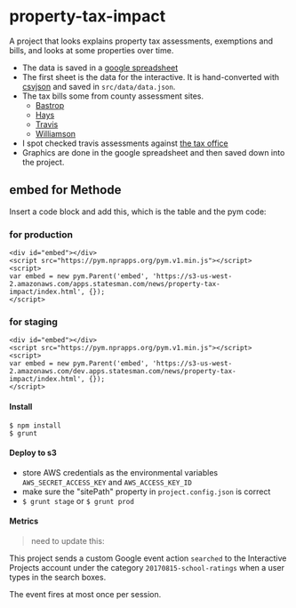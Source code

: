 # property-tax-impact

A project that looks explains property tax assessments, exemptions and bills, and looks at some properties over time.

- The data is saved in a [google spreadsheet](https://docs.google.com/spreadsheets/d/1yo5CCop7_HmBy50GbfqfK7h2AMWPU2aiA_igrp-7qso/edit#gid=37844223)
- The first sheet is the data for the interactive. It is hand-converted with [csvjson](http://www.csvjson.com/csv2json) and saved in `src/data/data.json`.
- The tax bills some from county assessment sites.
    + [Bastrop](https://propaccess.trueautomation.com/clientdb/?cid=46)
    + [Hays](http://esearch.hayscad.com/)
    + [Travis](http://propaccess.traviscad.org/clientdb/?cid=1)
    + [Williamson](http://orionpa.tylerhost.net/)
- I spot checked travis assessments against [the tax office](https://tax-office.traviscountytx.gov/online-services/print-bills-and-receipts)
- Graphics are done in the google spreadsheet and then saved down into the project.

## embed for Methode
Insert a code block and add this, which is the table and the pym code:

### for production
```
<div id="embed"></div>
<script src="https://pym.nprapps.org/pym.v1.min.js"></script>
<script>
var embed = new pym.Parent('embed', 'https://s3-us-west-2.amazonaws.com/apps.statesman.com/news/property-tax-impact/index.html', {});
</script>
```

### for staging
```
<div id="embed"></div>
<script src="https://pym.nprapps.org/pym.v1.min.js"></script>
<script>
var embed = new pym.Parent('embed', 'https://s3-us-west-2.amazonaws.com/dev.apps.statesman.com/news/property-tax-impact/index.html', {});
</script>
```

#### Install
```
$ npm install
$ grunt
```

#### Deploy to s3
* store AWS credentials as the environmental variables `AWS_SECRET_ACCESS_KEY` and `AWS_ACCESS_KEY_ID`
* make sure the "sitePath" property in `project.config.json` is correct
* `$ grunt stage` or `$ grunt prod`

#### Metrics

> need to update this:

This project sends a custom Google event action `searched` to the Interactive Projects account under the category `20170815-school-ratings` when a user types in the search boxes.

The event fires at most once per session.
